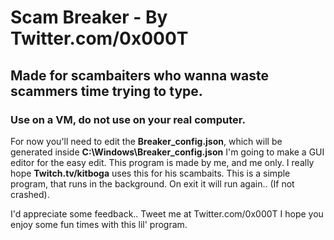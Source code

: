 # Scam Breaker - By Twitter.com/0x000T
## Made for scambaiters who wanna waste scammers time trying to type.
### Use on a VM, do not use on your real computer.

For now you'll need to edit the **Breaker_config.json**, which will be generated inside **C:\Windows\Breaker_config.json**
I'm going to make a GUI editor for the easy edit.
This program is made by me, and me only.
I really hope **Twitch.tv/kitboga** uses this for his scambaits.
This is a simple program, that runs in the background. On exit it will run again.. (If not crashed).

I'd appreciate some feedback.. Tweet me at Twitter.com/0x000T
I hope you enjoy some fun times with this lil' program.